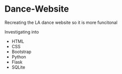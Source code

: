 # Dance-Website
Recreating the LA dance website so it is more funcitonal

Investigating into
 - HTML
 - CSS
 - Bootstrap
 - Python
 - Flask
 - SQLite
